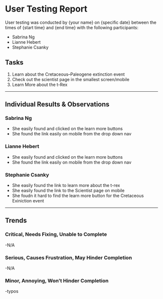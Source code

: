 # User Testing Report

User testing was conducted by {your name} on {specific date} between the times of {start time} and {end time} with the following participants:

- Sabrina Ng
- Lianne Hebert
- Stephanie Csanky

## Tasks

1. Learn about the Cretaceous–Paleogene extinction event 
2. Check out the scientist page in the smallest screen/mobile
3. Learn More about the t-Rex

---

## Individual Results & Observations

### Sabrina Ng

- She easily found and clicked on the learn more buttons
- She found the link easily on mobile from the drop down nav


### Lianne Hebert

- She easily found and clicked on the learn more buttons
- She found the link easily on mobile from the drop down nav

### Stephanie Csanky

- She easily found the link to learn more about the t-rex
- She easily found the link to the Scientist page on mobile
- She foudn it hard to find the learn more button for the Cretaceous Exiniction event

---

## Trends

### Critical, Needs Fixing, Unable to Complete

-N/A

### Serious, Causes Frustration, May Hinder Completion

-N/A

### Minor, Annoying, Won’t Hinder Completion

-typos